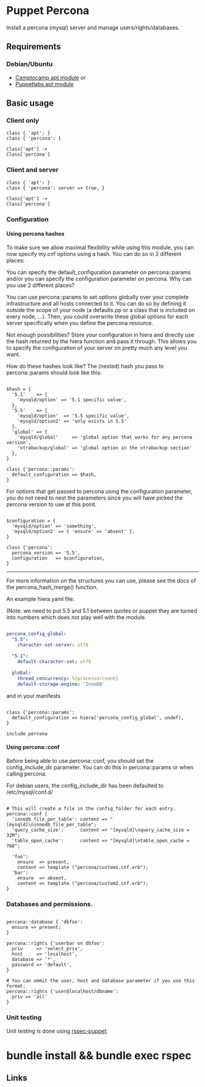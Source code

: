 # Puppet Percona

Install a percona (mysql) server and manage users/rights/databases.

## Requirements

### Debian/Ubuntu
* [Camptocamp apt module]
or
* [Puppetlabs apt module]

## Basic usage

### Client only

```puppet
class { 'apt': }
class { 'percona': }

Class['apt'] ->
Class['percona']
```

### Client and server

```puppet
class { 'apt': }
class { 'percona': server => true, }

Class['apt'] ->
Class['percona']
```

### Configuration


#### Using percona hashes

To make sure we allow maximal flexibility while using this module, you can now
specify my.cnf options using a hash. You can do so in 2 different places:

You can specify the default_configuration parameter on percona::params and/or
you can specify the configuration parameter on percona.
Why can you use 2 different places?

You can use percona::params to set options globally over your complete
infrastructure and all hosts connected to it. You can do so by defining it
outside the scope of your node (a defaults.pp or a class that is included on
every node, ...). Then, you could overwrite these global options for each
server specifically when you define the percona resource.

Not enough possibilities? Store your configuration in hiera and directly
use the hash returned by the hiera function and pass it through. This allows
you to specify the configuration of your server on pretty much any level
you want.

How do these hashes look like? The (nested) hash you pass to percona::params
should look like this:

```puppet

$hash = {
  '5.1'    => {
    'mysqld/option' => '5.1 specific value',
  },
  '5.5'    => {
    'mysqld/option'  => '5.5 specific value',
    'mysqld/option2' => 'only exists in 5.5'
  },
  'global' => {
    'mysqld/global'     => 'global option that works for any percona version',
    'xtrabackup/global' => 'global option in the xtrabackup section'
  },
}

class {'percona::params':
  default_configuration => $hash,
}

```

For options that get passed to percona using the configuration parameter, you
do not need to nest the parameters since you will have picked the percona
version to use at this point.

```puppet

$configuration = {
  'mysqld/option' => 'something',
  'mysqld/option2' => { 'ensure' => 'absent' },
}

class {'percona':
  percona_version => '5.5',
  configuration   => $configuration,
}

```
----

For more information on the structures you can use, please see the docs of the
percona_hash_merge() function.

An example hiera.yaml file:

(Note: we need to put 5.5 and 5.1 between quotes or puppet they are turned into
numbers which does not play well with the module.

```yaml

percona_config_global:
  "5.5":
    character-set-server: utf8

  "5.1":
    default-character-set: utf8

  global:
    thread_concurrency: %{processorcount}
    default-storage-engine: 'InnoDB'

```

and in your manifests

```puppet

class {'percona::params':
  default_configuration => hiera('percona_config_global', undef),
}

include percona

```

#### Using percona::conf

Before being able to use percona::conf, you should set the config_include_dir
parameter. You can do this in percona::params or when calling percona.

For debian users, the config_include_dir has been defaulted to /etc/mysql/conf.d/

```puppet

# This will create a file in the config_folder for each entry.
percona::conf {
  'innodb_file_per_table': content => "[mysqld]\ninnodb_file_per_table";
  'query_cache_size':      content => "[mysqld]\nquery_cache_size = 32M";
  'table_open_cache':      content => "[mysqld]\ntable_open_cache = 768";

  'foo':
    ensure  => present,
    content => template ("percona/custom1.cnf.erb");
  'bar':
    ensure  => absent,
    content => template ("percona/custom2.cnf.erb");
}

```

### Databases and permissions.

```puppet

percona::database { 'dbfoo':
  ensure => present;
}

percona::rights {'userbar on dbfoo':
  priv     => 'select_priv',
  host     => 'localhost',
  database => '*',
  password => 'default',
}

# You can ommit the user, host and database parameter if you use this format:
percona::rights {'user@localhost/dbname':
  priv => 'all'
}

```

### Unit testing

Unit testing is done using [rspec-puppet]:

  # bundle install && bundle exec rspec

## Links

[camptocamp apt module]: https://github.com/camptocamp/puppet-apt
[Puppetlabs apt module]: https://github.com/puppetlabs/puppetlabs-apt
[rspec-puppet]: https://github.com/rodjek/rspec-puppet

